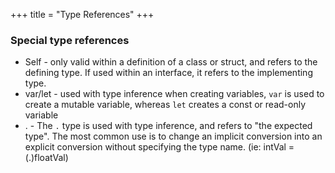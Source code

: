 +++
title = "Type References"
+++

### Special type references

* Self - only valid within a definition of a class or struct, and refers to the defining type. If used within an interface, it refers to the implementing type.
* var/let - used with type inference when creating variables, `var` is used to create a mutable variable, whereas `let` creates a const or read-only variable
* . - The `.` type is used with type inference, and refers to "the expected type". The most common use is to change an implicit conversion into an explicit conversion without specifying the type name. (ie: intVal = (.)floatVal)
